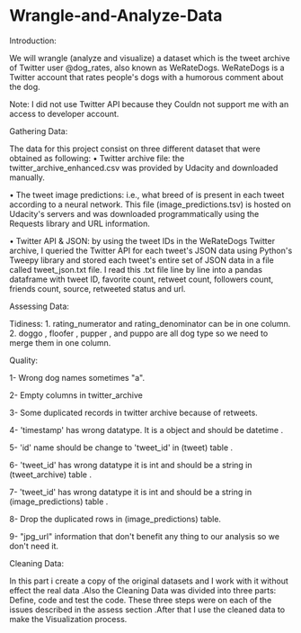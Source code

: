 # Wrangle-and-Analyze-Data
Introduction: 
 
We will wrangle (analyze and visualize) a dataset which is the tweet archive of Twitter user @dog_rates, also known as WeRateDogs. WeRateDogs is a Twitter account that rates people's dogs with a humorous comment about the dog. 
 
Note: I did not use Twitter API because they Couldn not support me with an access to developer account. 
 
Gathering Data: 
 
The data for this project consist on three different dataset that were obtained as following:   • Twitter archive file: the twitter_archive_enhanced.csv was provided by Udacity and downloaded manually. 
 
• The tweet image predictions:  i.e., what breed of is present in each tweet according to a neural network. This file (image_predictions.tsv) is hosted on Udacity's servers and was downloaded programmatically using the Requests library and URL information. 
 
• Twitter API & JSON: by using the tweet IDs in the WeRateDogs Twitter archive, I queried the Twitter API for each tweet's JSON data using Python's Tweepy library and stored each tweet's entire set of JSON data in a file called tweet_json.txt file. I read this .txt file line by line into a pandas dataframe with tweet ID, favorite count, retweet count, followers count, friends count, source, retweeted status and url. 
 
Assessing Data: 
 
Tidiness: 1. rating_numerator and rating_denominator can be in one column. 2. doggo , floofer , pupper , and puppo are all dog type so we need to merge them in one column. 

 Quality: 
 
1- Wrong dog names sometimes "a". 
 
2- Empty columns in twitter_archive 
 
3-  Some duplicated records in twitter archive because of retweets. 
 
4- 'timestamp' has wrong datatype. It is a object and should be datetime . 
 
5- 'id' name should be change to 'tweet_id' in (tweet) table . 
 
6- 'tweet_id' has wrong datatype it is int and should be a string in (tweet_archive) table . 
 
7-  'tweet_id' has wrong datatype it is int and should be a string in (image_predictions) table . 
 
8-  Drop the duplicated rows in (image_predictions) table. 
 
9- "jpg_url" information that don't benefit any thing to our analysis so we don't need it. 
 
 
Cleaning Data: 
 
In this part i create a copy of the original datasets and I work with it without effect the real data .Also the Cleaning Data was divided into three parts: Define, code and test the code. These three steps were on each of the issues described in the assess section .After that I use the cleaned data to make the Visualization process.  
 
